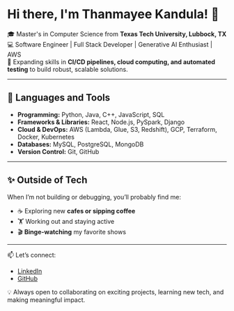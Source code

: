 # Hi there, I'm Thanmayee Kandula! 👋  

🎓 Master's in Computer Science from **Texas Tech University, Lubbock, TX**  
💻 Software Engineer | Full Stack Developer | Generative AI Enthusiast | AWS  
🌱 Expanding skills in **CI/CD pipelines, cloud computing, and automated testing** to build robust, scalable solutions.  

---

## 🔧 Languages and Tools  
- **Programming:** Python, Java, C++, JavaScript, SQL  
- **Frameworks & Libraries:** React, Node.js, PySpark, Django  
- **Cloud & DevOps:** AWS (Lambda, Glue, S3, Redshift), GCP, Terraform, Docker, Kubernetes  
- **Databases:** MySQL, PostgreSQL, MongoDB  
- **Version Control:** Git, GitHub  

---

## ✨ Outside of Tech  
When I’m not building or debugging, you’ll probably find me:  
- ☕ Exploring new **cafes or sipping coffee**  
- 🏋️ Working out and staying active  
- 🎬 **Binge-watching** my favorite shows  

---

📫 Let’s connect:  
- [LinkedIn](https://www.linkedin.com/in/thanmayeek)  
- [GitHub](https://github.com/KandulaThanmayee)  

💡 Always open to collaborating on exciting projects, learning new tech, and making meaningful impact.  

